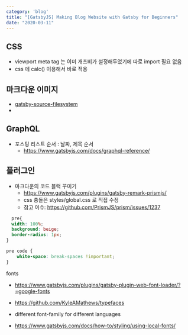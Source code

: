 ```yaml
---
category: 'blog'
title: "[GatsbyJS] Making Blog Website with Gatsby for Beginners"
date: "2020-03-11"
---
```


## CSS
- viewport meta tag 는 이미 개츠비가 설정해두었기에 따로 import 필요 없음
- css 에 calc() 이용해서 바로 적용


##  마크다운 이미지 
- [gatsby-source-filesystem](https://www.gatsbyjs.com/plugins/gatsby-source-filesystem/?=gatsby-source-filesystem)
-

## GraphQL

- 포스팅 리스트 순서 : 날짜, 제목 순서
  - https://www.gatsbyjs.com/docs/graphql-reference/

## 플러그인

- 마크다운의 코드 블럭 꾸미기
  - https://www.gatsbyjs.com/plugins/gatsby-remark-prismjs/
  - css 충돌은 styles/global.css 로 직접 수정
  - 참고 이슈: https://github.com/PrismJS/prism/issues/1237
  
```css
  pre{
  width: 100%;
  background: beige;
  border-radius: 1px;
}

pre code {
    white-space: break-spaces !important;
}
````

fonts
- https://www.gatsbyjs.com/plugins/gatsby-plugin-web-font-loader/?=google-fonts

- https://github.com/KyleAMathews/typefaces

- different font-family for different languages

- https://www.gatsbyjs.com/docs/how-to/styling/using-local-fonts/
